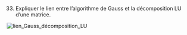 33. Expliquer le lien entre l’algorithme de Gauss et la décomposition LU d’une matrice.

![lien_Gauss_décomposition_LU](../images/lien_Gauss_décomposition_LU.png)
